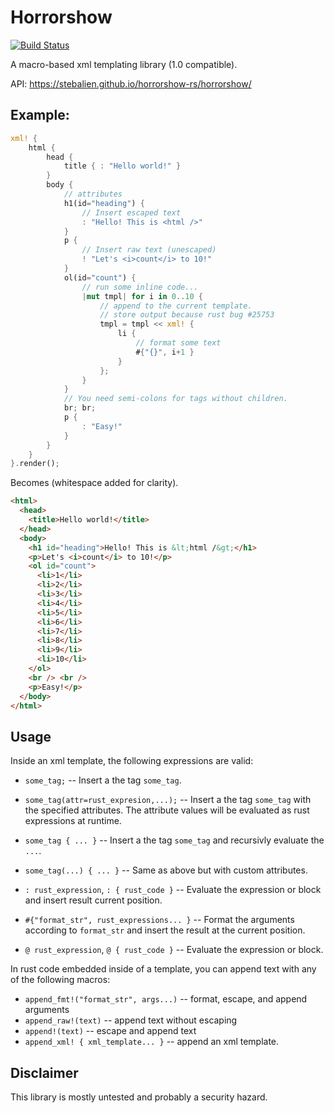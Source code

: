 # Horrorshow

[![Build Status](https://travis-ci.org/Stebalien/horrorshow-rs.svg?branch=master)](https://travis-ci.org/Stebalien/horrorshow-rs)

A macro-based xml templating library (1.0 compatible).

API: https://stebalien.github.io/horrorshow-rs/horrorshow/

## Example:

```rust
xml! {
    html {
        head {
            title { : "Hello world!" }
        }
        body {
            // attributes
            h1(id="heading") {
                // Insert escaped text
                : "Hello! This is <html />"
            }
            p {
                // Insert raw text (unescaped)
                ! "Let's <i>count</i> to 10!"
            }
            ol(id="count") {
                // run some inline code...
                |mut tmpl| for i in 0..10 {
                    // append to the current template.
                    // store output because rust bug #25753
                    tmpl = tmpl << xml! {
                        li {
                            // format some text
                            #{"{}", i+1 }
                        }
                    };
                }
            }
            // You need semi-colons for tags without children.
            br; br;
            p {
                : "Easy!"
            }
        }
    }
}.render();
```

Becomes (whitespace added for clarity).

```html
<html>
  <head>
    <title>Hello world!</title>
  </head>
  <body>
    <h1 id="heading">Hello! This is &lt;html /&gt;</h1>
    <p>Let's <i>count</i> to 10!</p>
    <ol id="count">
      <li>1</li>
      <li>2</li>
      <li>3</li>
      <li>4</li>
      <li>5</li>
      <li>6</li>
      <li>7</li>
      <li>8</li>
      <li>9</li>
      <li>10</li>
    </ol>
    <br /> <br />
    <p>Easy!</p>
  </body>
</html>
```

## Usage

Inside an xml template, the following expressions are valid:

* `some_tag;` -- Insert a the tag `some_tag`.

* `some_tag(attr=rust_expresion,...);` -- Insert a the tag `some_tag` with the specified
   attributes. The attribute values will be evaluated as rust expressions at runtime.

* `some_tag { ... }` -- Insert a the tag `some_tag` and recursivly evaluate the `...`.

* `some_tag(...) { ... }` -- Same as above but with custom attributes.

* `: rust_expression`, `: { rust_code }` -- Evaluate the expression or block and insert result current position.

* `#{"format_str", rust_expressions... }` -- Format the arguments according to `format_str` and insert the
result at the current position.

* `@ rust_expression`, `@ { rust_code }` -- Evaluate the expression or block.

In rust code embedded inside of a template, you can append text with any of the following
macros:

* `append_fmt!("format_str", args...)` -- format, escape, and append arguments
* `append_raw!(text)` -- append text without escaping
* `append!(text)` -- escape and append text
* `append_xml! { xml_template... }` -- append an xml template.

## Disclaimer

This library is mostly untested and probably a security hazard.


